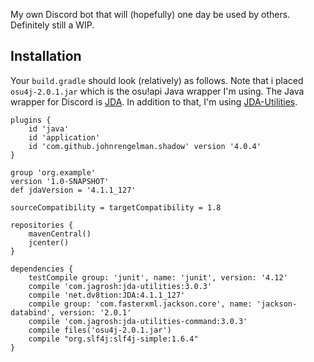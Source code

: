 My own Discord bot that will (hopefully) one day be used by others. Definitely still a WIP.

## Installation

Your `build.gradle` should look (relatively) as follows. Note that i placed `osu4j-2.0.1.jar` which is the osu!api Java wrapper I'm using. The Java wrapper for Discord is [JDA](https://github.com/DV8FromTheWorld/JDA). In addition to that, I'm using [JDA-Utilities](https://github.com/JDA-Applications/JDA-Utilities).
```
plugins {
    id 'java'
    id 'application'
    id 'com.github.johnrengelman.shadow' version '4.0.4'
}

group 'org.example'
version '1.0-SNAPSHOT'
def jdaVersion = '4.1.1_127'

sourceCompatibility = targetCompatibility = 1.8

repositories {
    mavenCentral()
    jcenter()
}

dependencies {
    testCompile group: 'junit', name: 'junit', version: '4.12'
    compile 'com.jagrosh:jda-utilities:3.0.3'
    compile 'net.dv8tion:JDA:4.1.1_127'
    compile group: 'com.fasterxml.jackson.core', name: 'jackson-databind', version: '2.0.1'
    compile 'com.jagrosh:jda-utilities-command:3.0.3'
    compile files('osu4j-2.0.1.jar')
    compile "org.slf4j:slf4j-simple:1.6.4"
}
```